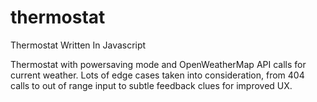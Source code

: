 # thermostat
Thermostat Written In Javascript

Thermostat with powersaving mode and OpenWeatherMap API calls for current weather. 
Lots of edge cases taken into consideration, from 404 calls to out of range input to subtle feedback clues for improved UX. 
